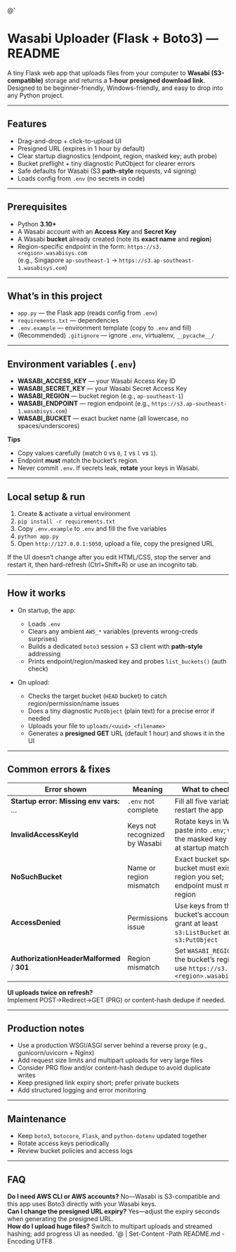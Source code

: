 @'
# Wasabi Uploader (Flask + Boto3) — README

A tiny Flask web app that uploads files from your computer to **Wasabi (S3-compatible)** storage and returns a **1-hour presigned download link**. Designed to be beginner-friendly, Windows-friendly, and easy to drop into any Python project.

---

## Features
- Drag-and-drop + click-to-upload UI  
- Presigned URL (expires in 1 hour by default)  
- Clear startup diagnostics (endpoint, region, masked key; auth probe)  
- Bucket preflight + tiny diagnostic PutObject for clearer errors  
- Safe defaults for Wasabi (S3 **path-style** requests, v4 signing)  
- Loads config from `.env` (no secrets in code)  

---

## Prerequisites
- Python **3.10+**
- A Wasabi account with an **Access Key** and **Secret Key**
- A Wasabi **bucket** already created (note its **exact name** and **region**)
- Region-specific endpoint in the form: `https://s3.<region>.wasabisys.com`  
  (e.g., Singapore `ap-southeast-1` → `https://s3.ap-southeast-1.wasabisys.com`)

---

## What’s in this project
- `app.py` — the Flask app (reads config from `.env`)
- `requirements.txt` — dependencies
- `.env.example` — environment template (copy to `.env` and fill)
- (Recommended) `.gitignore` — ignore `.env`, virtualenv, `__pycache__/`

---

## Environment variables (`.env`)
- **WASABI_ACCESS_KEY** — your Wasabi Access Key ID  
- **WASABI_SECRET_KEY** — your Wasabi Secret Access Key  
- **WASABI_REGION** — bucket region (e.g., `ap-southeast-1`)  
- **WASABI_ENDPOINT** — region endpoint (e.g., `https://s3.ap-southeast-1.wasabisys.com`)  
- **WASABI_BUCKET** — exact bucket name (all lowercase, no spaces/underscores)

**Tips**
- Copy values carefully (watch `O` vs `0`, `I` vs `l` vs `1`).  
- Endpoint **must** match the bucket’s region.  
- Never commit `.env`. If secrets leak, **rotate** your keys in Wasabi.

---

## Local setup & run
1) Create & activate a virtual environment  
2) `pip install -r requirements.txt`  
3) Copy `.env.example` to `.env` and fill the five variables  
4) `python app.py`  
5) Open `http://127.0.0.1:5050`, upload a file, copy the presigned URL

If the UI doesn’t change after you edit HTML/CSS, stop the server and restart it, then hard-refresh (Ctrl+Shift+R) or use an incognito tab.

---

## How it works
- On startup, the app:
  - Loads `.env`
  - Clears any ambient `AWS_*` variables (prevents wrong-creds surprises)
  - Builds a dedicated `boto3` session + S3 client with **path-style** addressing
  - Prints endpoint/region/masked key and probes `list_buckets()` (auth check)

- On upload:
  - Checks the target bucket (`HEAD` bucket) to catch region/permission/name issues
  - Does a tiny diagnostic `PutObject` (plain text) for a precise error if needed
  - Uploads your file to `uploads/<uuid>_<filename>`
  - Generates a **presigned GET** URL (default 1 hour) and shows it in the UI

---

## Common errors & fixes
| Error shown | Meaning | What to check / fix |
|---|---|---|
| **Startup error: Missing env vars:** … | `.env` not complete | Fill all five variables; restart the app |
| **InvalidAccessKeyId** | Keys not recognized by Wasabi | Rotate keys in Wasabi; paste into `.env`; verify the masked key printed at startup matches |
| **NoSuchBucket** | Name or region mismatch | Exact bucket spelling; bucket must exist in the region you set; endpoint must match region |
| **AccessDenied** | Permissions issue | Use keys from the bucket’s account, or grant at least `s3:ListBucket` and `s3:PutObject` |
| **AuthorizationHeaderMalformed** / **301** | Region mismatch | Set `WASABI_REGION` to the bucket’s region and use `https://s3.<region>.wasabisys.com` |

**UI uploads twice on refresh?**  
Implement POST→Redirect→GET (PRG) or content-hash dedupe if needed.

---

## Production notes
- Use a production WSGI/ASGI server behind a reverse proxy (e.g., gunicorn/uvicorn + Nginx)
- Add request size limits and multipart uploads for very large files
- Consider PRG flow and/or content-hash dedupe to avoid duplicate writes
- Keep presigned link expiry short; prefer private buckets
- Add structured logging and error monitoring

---

## Maintenance
- Keep `boto3`, `botocore`, `Flask`, and `python-dotenv` updated together
- Rotate access keys periodically
- Review bucket policies and access logs

---

## FAQ
**Do I need AWS CLI or AWS accounts?** No—Wasabi is S3-compatible and this app uses Boto3 directly with your Wasabi keys.  
**Can I change the presigned URL expiry?** Yes—adjust the expiry seconds when generating the presigned URL.  
**How do I upload huge files?** Switch to multipart uploads and streamed hashing; add progress UI as needed.
'@ | Set-Content -Path README.md -Encoding UTF8
